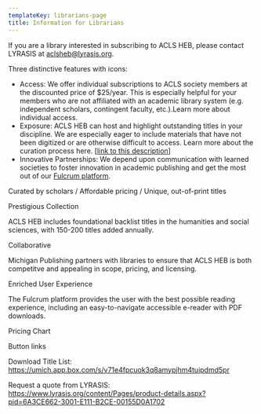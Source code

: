 ```yaml
---
templateKey: librarians-page
title: Information for Librarians
---
```

 If you are a library interested in subscribing to ACLS HEB, please contact LYRASIS at [aclsheb@lyrasis.org](mailto:aclsheb@lyrasis.org). 

Three distinctive features with icons:

* Access: We offer individual subscriptions to ACLS society members at the discounted price of $25/year. This is especially helpful for your members who are not affiliated with an academic library system (e.g. independent scholars, contingent faculty, etc.).Learn more about individual access.
* Exposure: ACLS HEB can host and highlight outstanding titles in your discipline. We are especially eager to include materials that have not been digitized or are otherwise difficult to access. Learn more about the curation process here. [[link to this description](https://docs.google.com/document/d/1xpKKuMI3oVsgG9WgubKVvNwynUoeEAcRlGwi6ikWGKg/edit?usp=sharing)]
* Innovative Partnerships: We depend upon communication with learned societies to foster innovation in academic publishing and get the most out of our [Fulcrum platform](https://fulcrum.org/).

Curated by scholars / Affordable pricing / Unique, out-of-print titles

Prestigious Collection

ACLS HEB includes foundational backlist titles in the humanities and social sciences, with 150-200 titles added annually. 

Collaborative

Michigan Publishing partners with libraries to ensure that ACLS HEB is both competitve and appealing in scope, pricing, and licensing. 

Enriched User Experience

The Fulcrum platform provides the user with the best possible reading experience, including an easy-to-navigate accessible e-reader with PDF downloads. 

Pricing Chart

Button links

Download Title List: <https://umich.app.box.com/s/v71e4fpcuok3q8amypjhm4tuipdmd5pr>

Request a quote from LYRASIS: <https://www.lyrasis.org/content/Pages/product-details.aspx?pid=6A3CE662-3001-E111-B2CE-00155D0A1702>

[](https://www.lyrasis.org/content/Pages/product-details.aspx?pid=6A3CE662-3001-E111-B2CE-00155D0A1702)